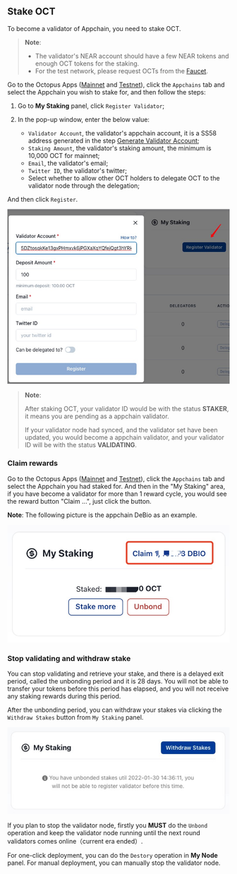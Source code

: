 ## Stake OCT

To become a validator of Appchain, you need to stake OCT.

> **Note**: 
>
> * The validator's NEAR account should have a few NEAR tokens and enough OCT tokens for the staking.
> * For the test network, please request OCTs from the [Faucet](https://faucet.testnet.oct.network/).

Go to the Octopus Apps ([Mainnet](https://mainnet.oct.network) and [Testnet](https://testnet.oct.network)), click the `Appchains` tab and select the Appchain you wish to stake for, and then follow the steps:

1. Go to **My Staking** panel, click `Register Validator`;

2. In the pop-up window, enter the below value:
    * `Validator Account`, the validator's appchain account, it is a SS58 address generated in the step [Generate Validator Account](./validator-generate-keys.md);
    * `Staking Amount`, the validator's staking amount, the minimum is 10,000 OCT for mainnet;
    * `Email`, the validator's email;
    * `Twitter ID`, the validator's twitter;
    * Select whether to allow other OCT holders to delegate OCT to the validator node through the delegation;
 
And then click `Register`. 

![stake](../maintain/validator_stake.jpg)

> **Note**: 
>
> After staking OCT,  your validator ID would be with the status **STAKER**, it means you are pending as a appchain validator. 
>
> If your validator node had synced, and the validator set have been updated,  you would become a appchain validator, and your validator ID will be with the status **VALIDATING**.

### Claim rewards

Go to the Octopus Apps ([Mainnet](https://mainnet.oct.network) and [Testnet](https://testnet.oct.network)), click the `Appchains` tab and select the Appchain you had staked for. And then in the "My Staking" area, if you have become a validator for more than 1 reward cycle, you would see the reward button "Claim ...", just click the button.

**Note**: The following picture is the appchain DeBio as an example.

![claim](../maintain/validator_claim_rewards.jpg)

### Stop validating and withdraw stake

You can stop validating and retrieve your stake, and there is a delayed exit period, called the unbonding period and it is 28 days. You will not be able to transfer your tokens before this period has elapsed, and you will not receive any staking rewards during this period.

After the unbonding period, you can withdraw your stakes via clicking the `Withdraw Stakes` button from `My Staking` panel.

![withdraw stakes](../maintain/withdraw_stakes.jpg)

If you plan to stop the validator node, firstly you **MUST** do the `Unbond` operation and keep the validator node running until the next round validators comes online（current era ended）.

For one-click deployment, you can do the `Destory` operation in **My Node** panel. For manual deployment, you can manually stop the validator node.